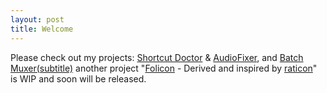 ```yaml
---
layout: post
title: Welcome 
---
```


Please check out my projects: [Shortcut Doctor](https://github.com/dinesh-solanki/ShortcutDoc "ShortcutDoc") & [AudioFixer](https://github.com/dinesh-solanki/AudioFixer), and [Batch Muxer(subtitle)](https://github.com/dinesh-solanki/Batch-Muxer-Subtitle-Edition-)
another project "[Folicon](https://github.com/dinesh-solanki/FoliCon) - Derived and inspired by [raticon](https://github.com/Jamedjo/Raticon)" is WIP and soon will be released.
